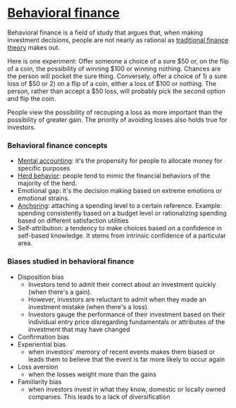 # [Behavioral finance](https://www.investopedia.com/terms/b/behavioralfinance.asp)

Behavioral finance is a field of study that argues that, when making investment decisions, people are not nearly as rational as [traditional finance theory](https://www.investopedia.com/articles/investing/041213/modern-portfolio-theory-vs-behavioral-finance.asp) makes out.

Here is one experiment: Offer someone a choice of a sure $50 or, on the flip of a coin, the possibility of winning $100 or winning nothing. Chances are the person will pocket the sure thing. Conversely, offer a choice of 1) a sure loss of $50 or 2) on a flip of a coin, either a loss of $100 or nothing. The person, rather than accept a $50 loss, will probably pick the second option and flip the coin.

People view the possibility of recouping a loss as more important than the possibility of greater gain. The priority of avoiding losses also holds true for investors.

### Behavioral finance concepts

* [Mental accounting](https://www.investopedia.com/terms/m/mentalaccounting.asp): it's the propensity for people to allocate money for specific purposes
* [Herd behavior](herd-instinct.md): people tend to mimic the financial behaviors of the majority of the herd.
* Emotional gap: it's the decision making based on extreme emotions or emotional strains.
* [Anchoring](https://www.investopedia.com/terms/a/anchoring.asp): attaching a spending level to a certain reference. Example: spending consistently based on a budget level or rationalizing spending based on different satisfaction utilities
* Self-attribution: a tendency to make choices based on a confidence in self-based knowledge. It stems from intrinsic confidence of a particular area.

### Biases studied in behavioral finance

* Disposition bias
    - Investors tend to admit their correct about an investment quickly (when there's a gain).
    - However, investors are reluctant to admit when they made an investment mistake (when there's a loss). 
    - Investors gauge the performance of their investment based on their individual entry price disregarding fundamentals or attributes of the investment that may have changed
* Confirmation bias
* Experiential bias
    - when investors' memory of recent events makes them biased or leads them to believe that the event is far more likely to occur again
* Loss aversion
    - when the losses weight more than the gains
* Familiarity bias
    - when investors invest in what they know, domestic or locally owned companies. This leads to a lack of diversification



